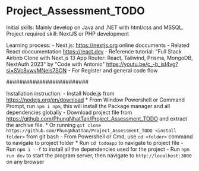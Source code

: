 # Project_Assessment_TODO

Initial skills: Mainly develop on Java and .NET with html/css and MSSQL.
Project required skill: NextJS or PHP development

Learning process:
    - Next.js: https://nextjs.org online doccuments
    - Related React doccumentation https://react.dev
    - Reference tutorial: "Full Stack Airbnb Clone with Next.js 13 App Router: React, Tailwind, Prisma, MongoDB, NextAuth 2023" by "Code with Antonio" https://youtu.be/c_-b_isI4vg?si=SVc8vwvMNeIs7SON - For Register and general code flow





#########################

Installation instruction:
    - Install Node.js from https://nodejs.org/en/download
        * From Window Powershell or Command Prompt, run `npm i npm`, this will install the Package manager and all dependencies globally
    - Download project file from https://github.com/PhungNhatTan/Project_Assessment_TODO and extract the archive file.
        * Or running `git clone https://github.com/PhungNhatTan/Project_Assessment_TODO <install folder>` from git bash
    - From Powershell or Cmd, use `cd <folder>` command to navigate to project folder
        * Run `cd todoapp` to navigate to project file
    - Run `npm i --f` to install all the dependencies used for the project
    - Run `npm run dev` to start the program server, then navigate to `http://localhost:3000` on any browser    
    